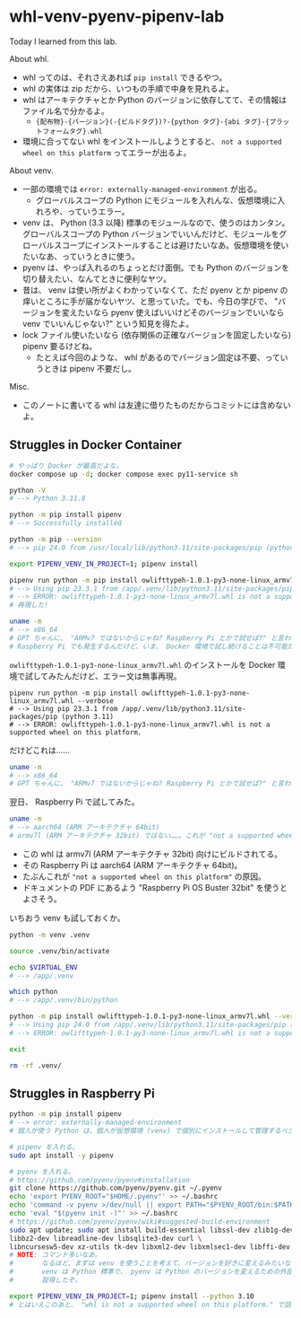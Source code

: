 whl-venv-pyenv-pipenv-lab
===

Today I learned from this lab.

About whl.

- whl ってのは、それさえあれば `pip install` できるやつ。
- whl の実体は zip だから、いつもの手順で中身を見れるよ。
- whl はアーキテクチャとか Python のバージョンに依存してて、その情報はファイル名で分かるよ。
    - `{配布物}-{バージョン}(-{ビルドタグ})?-{python タグ}-{abi タグ}-{プラットフォームタグ}.whl`
- 環境に合ってない whl をインストールしようとすると、 `not a supported wheel on this platform` ってエラーが出るよ。

About venv.

- 一部の環境では `error: externally-managed-environment` が出る。
    - グローバルスコープの Python にモジュールを入れんな、仮想環境に入れろや、っていうエラー。
- venv は、 Python (3.3 以降) 標準のモジュールなので、使うのはカンタン。グローバルスコープの Python バージョンでいいんだけど、モジュールをグローバルスコープにインストールすることは避けたいなあ。仮想環境を使いたいなあ、っていうときに使う。
- pyenv は、やっぱ入れるのちょっとだけ面倒。でも Python のバージョンを切り替えたい、なんてときに便利なヤツ。
- 昔は、 venv は使い所がよくわかっていなくて、ただ pyenv とか pipenv の痒いところに手が届かないヤツ、と思っていた。でも、今日の学びで、 "バージョンを変えたいなら pyenv 使えばいいけどそのバージョンでいいなら venv でいいんじゃない?" という知見を得たよ。
- lock ファイル使いたいなら (依存関係の正確なバージョンを固定したいなら) pipenv 要るけどね。
    - たとえば今回のような、 whl があるのでバージョン固定は不要、っていうときは pipenv 不要だし。

Misc.

- このノートに書いてる whl は友達に借りたものだからコミットには含めないよ。

## Struggles in Docker Container

```bash
# やっぱり Docker が最高だよな。
docker compose up -d; docker compose exec py11-service sh

python -V
# --> Python 3.11.8

python -m pip install pipenv
# --> Successfully installed

python -m pip --version
# --> pip 24.0 from /usr/local/lib/python3.11/site-packages/pip (python 3.11)

export PIPENV_VENV_IN_PROJECT=1; pipenv install

pipenv run python -m pip install owlifttypeh-1.0.1-py3-none-linux_armv7l.whl --verbose
# --> Using pip 23.3.1 from /app/.venv/lib/python3.11/site-packages/pip (python 3.11)
# --> ERROR: owlifttypeh-1.0.1-py3-none-linux_armv7l.whl is not a supported wheel on this platform.
# 再現した!

uname -m
# --> x86_64
# GPT ちゃんに、 "ARMv7 ではないからじゃね? Raspberry Pi とかで試せば?" と言われた。
# Raspberry Pi でも発生するんだけど、いま、 Docker 環境で試し続けることは不可能だな……。
```

`owlifttypeh-1.0.1-py3-none-linux_armv7l.whl` のインストールを Docker 環境で試してみたんだけど、エラー文は無事再現。

```
pipenv run python -m pip install owlifttypeh-1.0.1-py3-none-linux_armv7l.whl --verbose
# --> Using pip 23.3.1 from /app/.venv/lib/python3.11/site-packages/pip (python 3.11)
# --> ERROR: owlifttypeh-1.0.1-py3-none-linux_armv7l.whl is not a supported wheel on this platform.
```

だけどこれは……

```bash
uname -m
# --> x86_64
# GPT ちゃんに、 "ARMv7 ではないからじゃね? Raspberry Pi とかで試せば?" と言われた。
```

翌日、 Raspberry Pi で試してみた。

```bash
uname -m
# --> aarch64 (ARM アーキテクチャ 64bit)
# armv7l (ARM アーキテクチャ 32bit) ではない……。これが "not a supported wheel on this platform" の原因じゃないかな。
```

- この whl は armv7l (ARM アーキテクチャ 32bit) 向けにビルドされてる。
- その Raspberry Pi は aarch64 (ARM アーキテクチャ 64bit)。
- たぶんこれが `"not a supported wheel on this platform"` の原因。
- ドキュメントの PDF にあるよう "Raspberry Pi OS Buster 32bit" を使うとよさそう。

いちおう venv も試しておくか。

```bash
python -m venv .venv

source .venv/bin/activate

echo $VIRTUAL_ENV
# --> /app/.venv

which python
# --> /app/.venv/bin/python

python -m pip install owlifttypeh-1.0.1-py3-none-linux_armv7l.whl --verbose
# --> Using pip 24.0 from /app/.venv/lib/python3.11/site-packages/pip (python 3.11)
# --> ERROR: owlifttypeh-1.0.1-py3-none-linux_armv7l.whl is not a supported wheel on this platform.

exit

rm -rf .venv/
```

## Struggles in Raspberry Pi

```bash
python -m pip install pipenv
# --> error: externally-managed-environment
# 個人が使う Python は、個人が仮想環境 (venv) で個別にインストールして管理するべき、ということらしい。

# pipenv を入れる。
sudo apt install -y pipenv

# pyenv を入れる。
# https://github.com/pyenv/pyenv#installation
git clone https://github.com/pyenv/pyenv.git ~/.pyenv
echo 'export PYENV_ROOT="$HOME/.pyenv"' >> ~/.bashrc
echo 'command -v pyenv >/dev/null || export PATH="$PYENV_ROOT/bin:$PATH"' >> ~/.bashrc
echo 'eval "$(pyenv init -)"' >> ~/.bashrc
# https://github.com/pyenv/pyenv/wiki#suggested-build-environment
sudo apt update; sudo apt install build-essential libssl-dev zlib1g-dev \
libbz2-dev libreadline-dev libsqlite3-dev curl \
libncursesw5-dev xz-utils tk-dev libxml2-dev libxmlsec1-dev libffi-dev liblzma-dev
# NOTE: コマンド多いなあ。
#       なるほど、まずは venv を使うことを考えて、バージョンを好きに変えるみたいなことがしたいとき pyenv を考えるのがいいのか。
#       venv は Python 標準で、 pyenv は Python のバージョンを変えるための外部ツールってことか。
#       習得したぞ。

export PIPENV_VENV_IN_PROJECT=1; pipenv install --python 3.10
# とはいえこのあと、 "whl is not a supported wheel on this platform." で詰まったんだけどな。
```
